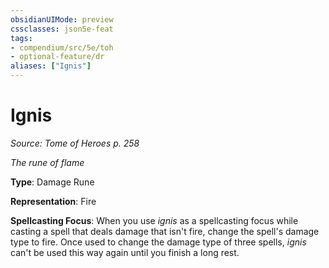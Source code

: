 ```yaml
---
obsidianUIMode: preview
cssclasses: json5e-feat
tags:
- compendium/src/5e/toh
- optional-feature/dr
aliases: ["Ignis"]
---
```

# Ignis
*Source: Tome of Heroes p. 258*  

*The rune of flame*

**Type**: Damage Rune

**Representation**: Fire

**Spellcasting Focus**: When you use *ignis* as a spellcasting focus while casting a spell that deals damage that isn't fire, change the spell's damage type to fire. Once used to change the damage type of three spells, *ignis* can't be used this way again until you finish a long rest.